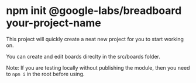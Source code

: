 # npm init @google-labs/breadboard your-project-name

This project will quickly create a neat new project for you to start working on.

You can create and edit boards direclty in the src/boards folder.

Note: If you are testing locally without publishing the module, then you need to `npm i` in the root before using.
